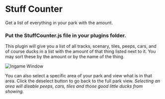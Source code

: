 # Stuff Counter
Get a list of everything in your park with the amount.

### Put the StuffCounter.js file in your plugins folder.

This plugin will give you a list of all tracks, scenary, tiles, peeps, cars, and of course ducks in a list with the amount of that thing listed next to it. You may sort these by the amount or by the name of the thing.

![Ingame Window](http://file.willby.info/stuffcounter.png)

You can also select a specific area of your park and view what is in that area. Click the deselect button to go back to the full park view.
*Selecting an area will disable peeps, cars, tiles and those good little ducks from showing.*
